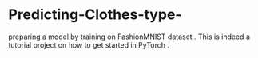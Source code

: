 # Predicting-Clothes-type-
preparing a model by training on  FashionMNIST dataset . This is indeed a tutorial project on how to get started in PyTorch .
